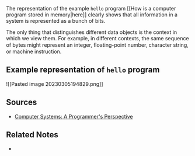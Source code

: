 The representation of the example `hello` program [[How is a computer program stored in memory|here]] clearly shows that all information in a system is represented as a bunch of bits.

The only thing that distinguishes different data objects is the context in which we view them. For example, in different contexts, the same sequence of bytes might represent an integer, ﬂoating-point number, character string, or machine instruction.

## Example representation of `hello` program
![[Pasted image 20230305194829.png]]

## Sources
- [Computer Systems: A Programmer's Perspective](http://csapp.cs.cmu.edu/3e/home.html)

## Related Notes
- 